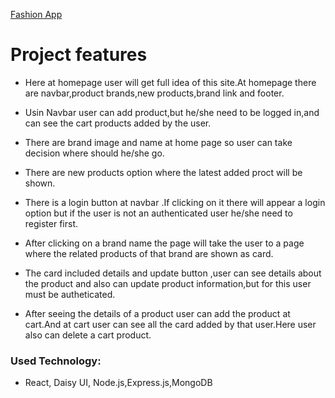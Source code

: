 
[Fashion App](https://fashion-app-de3f4.web.app/)

# Project features

- Here at homepage user will get full idea of this site.At homepage there are navbar,product brands,new products,brand link and footer. 

- Usin Navbar user can add product,but he/she need to be logged in,and can see the cart products added by the user.

- There are brand image and name at home page so user can take decision where should he/she go.

- There are new products option where the latest added proct will be shown.

- There is a login button at navbar .If clicking on it there will appear a login option but if the user is not an authenticated user he/she need to register first.
- After clicking on a brand name the page will take the user to a page where the related products of that brand are shown as card.
- The card included details and update button ,user can see details about the product and also can update product information,but for this user must be autheticated.
- After seeing the details of a product user can add the product at cart.And at cart user can see all the card added by that user.Here user also can delete a cart product.

### Used Technology:
- React, Daisy UI, Node.js,Express.js,MongoDB
